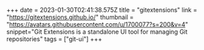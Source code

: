+++
date = 2023-01-30T02:41:38.575Z
title = "gitextensions"
link = "https://gitextensions.github.io/"
thumbnail = "https://avatars.githubusercontent.com/u/1700077?s=200&v=4"
snippet="Git Extensions is a standalone UI tool for managing Git repositories"
tags = ["git-ui"]
+++
